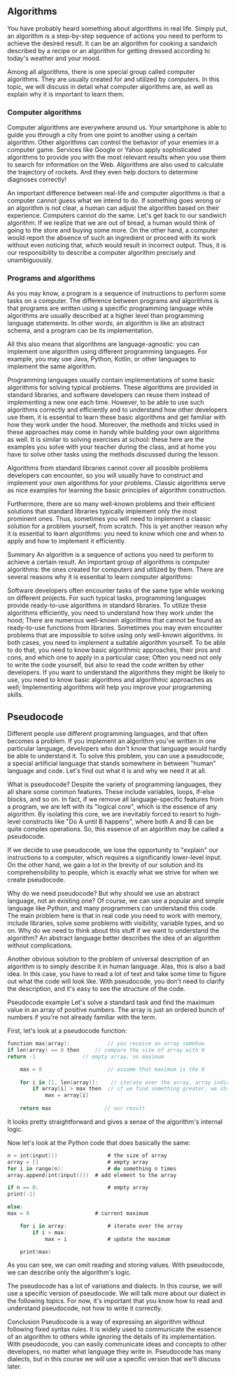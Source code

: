 ## Algorithms

You have probably heard something about algorithms in real life. Simply put, an algorithm is a step-by-step sequence of actions you need to perform to achieve the desired result. It can be an algorithm for cooking a sandwich described by a recipe or an algorithm for getting dressed according to today's weather and your mood.

Among all algorithms, there is one special group called computer algorithms. They are usually created for and utilized by computers. In this topic, we will discuss in detail what computer algorithms are, as well as explain why it is important to learn them.

### Computer algorithms
Computer algorithms are everywhere around us. Your smartphone is able to guide you through a city from one point to another using a certain algorithm. Other algorithms can control the behavior of your enemies in a computer game. Services like Google or Yahoo apply sophisticated algorithms to provide you with the most relevant results when you use them to search for information on the Web. Algorithms are also used to calculate the trajectory of rockets. And they even help doctors to determine diagnoses correctly!

An important difference between real-life and computer algorithms is that a computer cannot guess what we intend to do. If something goes wrong or an algorithm is not clear, a human can adjust the algorithm based on their experience. Computers cannot do the same. Let's get back to our sandwich algorithm. If we realize that we are out of bread, a human would think of going to the store and buying some more. On the other hand, a computer would report the absence of such an ingredient or proceed with its work without even noticing that, which would result in incorrect output. Thus, it is our responsibility to describe a computer algorithm precisely and unambiguously.

### Programs and algorithms
As you may know, a program is a sequence of instructions to perform some tasks on a computer. The difference between programs and algorithms is that programs are written using a specific programming language while algorithms are usually described at a higher level than programming language statements. In other words, an algorithm is like an abstract schema, and a program can be its implementation.

All this also means that algorithms are language-agnostic: you can implement one algorithm using different programming languages. For example, you may use Java, Python, Kotlin, or other languages to implement the same algorithm.

Programming languages usually contain implementations of some basic algorithms for solving typical problems. These algorithms are provided in standard libraries, and software developers can reuse them instead of implementing a new one each time. However, to be able to use such algorithms correctly and efficiently and to understand how other developers use them, it is essential to learn these basic algorithms and get familiar with how they work under the hood. Moreover, the methods and tricks used in these approaches may come in handy while building your own algorithms as well. It is similar to solving exercises at school: these here are the examples you solve with your teacher during the class, and at home you have to solve other tasks using the methods discussed during the lesson.

Algorithms from standard libraries cannot cover all possible problems developers can encounter, so you will usually have to construct and implement your own algorithms for your problems. Classic algorithms serve as nice examples for learning the basic principles of algorithm construction.

Furthermore, there are so many well-known problems and their efficient solutions that standard libraries typically implement only the most prominent ones. Thus, sometimes you will need to implement a classic solution for a problem yourself, from scratch. This is yet another reason why it is essential to learn algorithms: you need to know which one and when to apply and how to implement it efficiently.

Summary
An algorithm is a sequence of actions you need to perform to achieve a certain result. An important group of algorithms is computer algorithms: the ones created for computers and utilized by them. There are several reasons why it is essential to learn computer algorithms:

Software developers often encounter tasks of the same type while working on different projects. For such typical tasks, programming languages provide ready-to-use algorithms in standard libraries. To utilize these algorithms efficiently, you need to understand how they work under the hood;
There are numerous well-known algorithms that cannot be found as ready-to-use functions from libraries. Sometimes you may even encounter problems that are impossible to solve using only well-known algorithms. In both cases, you need to implement a suitable algorithm yourself. To be able to do that, you need to know basic algorithmic approaches, their pros and cons, and which one to apply in a particular case;
Often you need not only to write the code yourself, but also to read the code written by other developers. If you want to understand the algorithms they might be likely to use, you need to know basic algorithms and algorithmic approaches as well;
Implementing algorithms will help you improve your programming skills.

## Pseudocode
Different people use different programming languages, and that often becomes a problem. If you implement an algorithm you've written in one particular language, developers who don't know that language would hardly be able to understand it. To solve this problem, you can use a pseudocode, a special artificial language that stands somewhere in between "human" language and code. Let's find out what it is and why we need it at all.

What is pseudocode?
Despite the variety of programming languages, they all share some common features. These include variables, loops, if-else blocks, and so on. In fact, if we remove all language-specific features from a program, we are left with its "logical core", which is the essence of any algorithm. By isolating this core, we are inevitably forced to resort to high-level constructs like "Do A until B happens", where both A and B can be quite complex operations. So, this essence of an algorithm may be called a pseudocode.

If we decide to use pseudocode, we lose the opportunity to "explain" our instructions to a computer, which requires a significantly lower-level input. On the other hand, we gain a lot in the brevity of our solution and its comprehensibility to people, which is exactly what we strive for when we create pseudocode.

Why do we need pseudocode?
But why should we use an abstract language, not an existing one? Of course, we can use a popular and simple language like Python, and many programmers can understand this code. The main problem here is that in real code you need to work with memory, include libraries, solve some problems with visibility, variable types, and so on. Why do we need to think about this stuff if we want to understand the algorithm? An abstract language better describes the idea of an algorithm without complications.

Another obvious solution to the problem of universal description of an algorithm is to simply describe it in human language. Alas, this is also a bad idea. In this case, you have to read a lot of text and take some time to figure out what the code will look like. With pseudocode, you don't need to clarify the description, and it's easy to see the structure of the code.

Pseudocode example
Let's solve a standard task and find the maximum value in an array of positive numbers. The array is just an ordered bunch of numbers if you're not already familiar with the term.

First, let's look at a pseudocode function:

```kotlin
function max(array):            // you receive an array somehow
if len(array) == 0 then     // compare the size of array with 0
return -1               // empty array, no maximum

    max = 0                     // assume that maximum is the 0
    
    for i in [1, len(array)]:    // iterate over the array, array indices start at 1
        if array[i] > max then  // if we find something greater, we change the maximum
            max = array[i]
    
    return max                 // our result
```
It looks pretty straightforward and gives a sense of the algorithm's internal logic.

Now let's look at the Python code that does basically the same:

```kotlin
n = int(input())                # the size of array
array = []                      # empty array
for i in range(n):              # do something n times
array.append(int(input()))  # add element to the array

if n == 0:                      # empty array
print(-1)

else:
max = 0                     # current maximum

    for i in array:             # iterate over the array
        if i > max:         
            max = i             # update the maximum

    print(max)
```
As you can see, we can omit reading and storing values. With pseudocode, we can describe only the algorithm's logic.

The pseudocode has a lot of variations and dialects. In this course, we will use a specific version of pseudocode. We will talk more about our dialect in the following topics. For now, it's important that you know how to read and understand pseudocode, not how to write it correctly.

Conclusion
Pseudocode is a way of expressing an algorithm without following fixed syntax rules. It is widely used to communicate the essence of an algorithm to others while ignoring the details of its implementation. With pseudocode, you can easily communicate ideas and concepts to other developers, no matter what language they write in. Pseudocode has many dialects, but in this course we will use a specific version that we'll discuss later.
